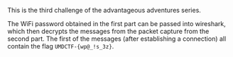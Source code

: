 This is the third challenge of the advantageous adventures series.

The WiFi password obtained in the first part can be passed into wireshark, which then decrypts the messages from the packet capture from the second part. The first of the messages (after establishing a connection) all contain the flag `UMDCTF-{wp@_!s_3z}`.
